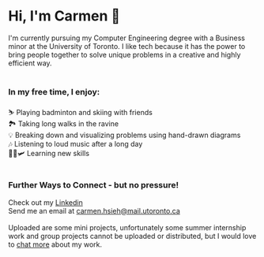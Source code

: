 # Hi, I'm Carmen 👋

I'm currently pursuing my Computer Engineering degree with a Business minor at the University of Toronto.
I like tech because it has the power to bring people together to solve unique problems in a creative and highly efficient way. 
<br/>
<br/>

### In my free time, I enjoy:
⛷️ Playing badminton and skiing with friends <br/>
🏞️ Taking long walks in the ravine <br/>
💡 Breaking down and visualizing problems using hand-drawn diagrams <br/>
🎶 Listening to loud music after a long day <br/>
🏌️‍♀️🛩️ Learning new skills <br/>
<br/>

### Further Ways to Connect - but no pressure!
Check out my [Linkedin](https://www.linkedin.com/in/carmen-hsieh-368659157/) <br/>
Send me an email at carmen.hsieh@mail.utoronto.ca <br/>
<br/>
Uploaded are some mini projects, unfortunately some summer internship work and group projects cannot be uploaded or distributed, but I would love to [chat more](mailto:carmen.hsieh@mail.utoronto.ca) about my work.

